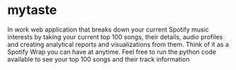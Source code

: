 # mytaste
In work web application that breaks down your current Spotify music interests by taking your current top 100 songs, their details, audio profiles and creating analytical reports and visualizations from them. Think of it as a Spotify Wrap you can have at anytime. 
Feel free to run the python code available to see your top 100 songs and their track information
